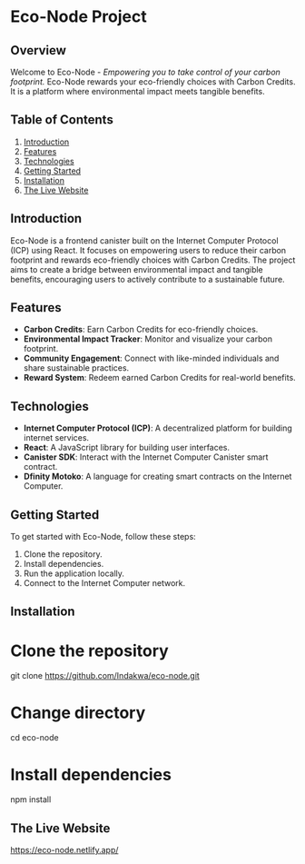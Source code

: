 # Eco-Node Project

## Overview

Welcome to Eco-Node - *Empowering you to take control of your carbon footprint.* Eco-Node rewards your eco-friendly choices with Carbon Credits. It is a platform where environmental impact meets tangible benefits.

## Table of Contents

1. [Introduction](#introduction)
2. [Features](#features)
3. [Technologies](#technologies)
4. [Getting Started](#getting-started)
5. [Installation](#installation)
6. [The Live Website](#the-live-web)
## Introduction

Eco-Node is a frontend canister built on the Internet Computer Protocol (ICP) using  React. It focuses on empowering users to reduce their carbon footprint and rewards eco-friendly choices with Carbon Credits. The project aims to create a bridge between environmental impact and tangible benefits, encouraging users to actively contribute to a sustainable future.

## Features

- **Carbon Credits**: Earn Carbon Credits for eco-friendly choices.
- **Environmental Impact Tracker**: Monitor and visualize your carbon footprint.
- **Community Engagement**: Connect with like-minded individuals and share sustainable practices.
- **Reward System**: Redeem earned Carbon Credits for real-world benefits.

## Technologies

- **Internet Computer Protocol (ICP)**: A decentralized platform for building internet services.
- **React**: A JavaScript library for building user interfaces.
- **Canister SDK**: Interact with the Internet Computer Canister smart contract.
- **Dfinity Motoko**: A language for creating smart contracts on the Internet Computer.

## Getting Started

To get started with Eco-Node, follow these steps:

1. Clone the repository.
2. Install dependencies.
3. Run the application locally.
4. Connect to the Internet Computer network.

## Installation


# Clone the repository
git clone https://github.com/Indakwa/eco-node.git

# Change directory
cd eco-node

# Install dependencies
npm install


## The Live Website
https://eco-node.netlify.app/
